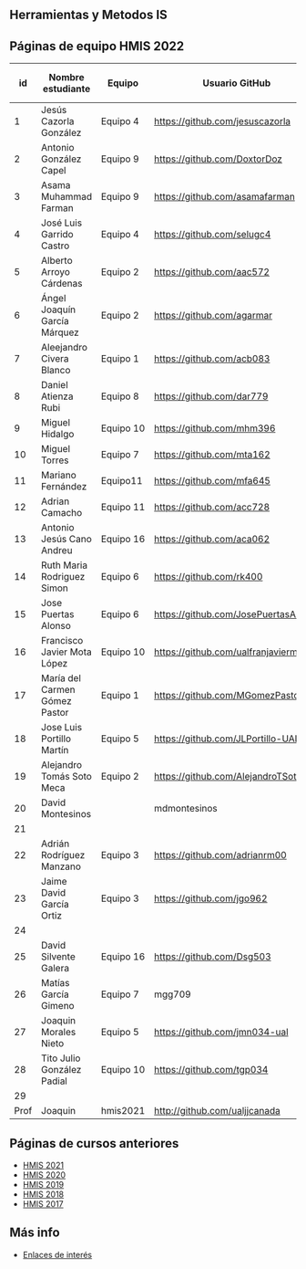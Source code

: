 ## Herramientas y Metodos IS

## Páginas de equipo HMIS 2022

id | Nombre estudiante  | Equipo | Usuario GitHub | Repositorio de Web de equipo 
-- | ----------------- | ----------------- | ----------------- | -----------------
1 | Jesús Cazorla González| Equipo 4 | https://github.com/jesuscazorla | 
2 | Antonio González Capel | Equipo 9 | https://github.com/DoxtorDoz | 
3 | Asama Muhammad Farman| Equipo 9 | https://github.com/asamafarman | 
4 | José Luis Garrido Castro | Equipo 4 | https://github.com/selugc4 | 
5 | Alberto Arroyo Cárdenas | Equipo 2 | https://github.com/aac572 | 
6 | Ángel Joaquín García Márquez | Equipo 2 | https://github.com/agarmar |
7 | Aleejandro Civera Blanco| Equipo 1 | https://github.com/acb083| 
8 |Daniel Atienza Rubi | Equipo 8 |https://github.com/dar779 | 
9 | Miguel Hidalgo | Equipo 10 | https://github.com/mhm396 |
10 | Miguel Torres | Equipo 7 | https://github.com/mta162 | 
11 | Mariano Fernández | Equipo11 | https://github.com/mfa645 | 
12 | Adrian Camacho | Equipo 11 | https://github.com/acc728 | | 
13 | Antonio Jesús Cano Andreu | Equipo 16 | https://github.com/aca062 | 
14 | Ruth Maria Rodriguez Simon | Equipo 6 | https://github.com/rk400 | 
15 | Jose Puertas Alonso | Equipo 6| https://github.com/JosePuertasAlonso | 
16 | Francisco Javier Mota López | Equipo 10 | https://github.com/ualfranjavierml |
17 | María del Carmen Gómez Pastor | Equipo 1 | https://github.com/MGomezPastor
18 | Jose Luis Portillo Martín | Equipo 5 | https://github.com/JLPortillo-UAL | 
19 | Alejandro Tomás Soto Meca | Equipo 2 | https://github.com/AlejandroTSoto |
20 | David Montesinos | | mdmontesinos | 
21 | | | | 
22 | Adrián Rodríguez Manzano | Equipo 3 | https://github.com/adrianrm00 | 
23 | Jaime David García Ortiz | Equipo 3 | https://github.com/jgo962 | 
24 | | | | 
25 |David Silvente Galera |Equipo 16 |https://github.com/Dsg503 | 
26 | Matías García Gimeno | Equipo 7 | mgg709 |
27 | Joaquin Morales Nieto | Equipo 5 | https://github.com/jmn034-ual |
28 | Tito Julio González Padial | Equipo 10 | https://github.com/tgp034 | 
29 | | | |
Prof | Joaquin | hmis2021 | http://github.com/ualjjcanada  |


## Páginas de cursos anteriores
* [HMIS 2021](index2021.md)
* [HMIS 2020](index2020.md)
* [HMIS 2019](index2019.md)
* [HMIS 2018](index2018.md)
* [HMIS 2017](index2017.md)

## Más info
* [Enlaces de interés](enlaces.md)
